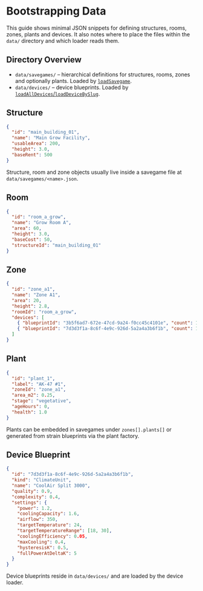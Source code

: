 # Bootstrapping Data

This guide shows minimal JSON snippets for defining structures, rooms, zones, plants and devices.
It also notes where to place the files within the `data/` directory and which loader reads them.

## Directory Overview

- `data/savegames/` – hierarchical definitions for structures, rooms, zones and optionally plants.
  Loaded by [`loadSavegame`](../../src/server/services/savegameLoader.js).
- `data/devices/` – device blueprints. Loaded by [`loadAllDevices`/`loadDeviceBySlug`](../../src/engine/loaders/deviceLoader.js).

## Structure

```json
{
  "id": "main_building_01",
  "name": "Main Grow Facility",
  "usableArea": 200,
  "height": 3.0,
  "baseRent": 500
}
```

Structure, room and zone objects usually live inside a savegame file at `data/savegames/<name>.json`.

## Room

```json
{
  "id": "room_a_grow",
  "name": "Grow Room A",
  "area": 60,
  "height": 3.0,
  "baseCost": 50,
  "structureId": "main_building_01"
}
```

## Zone

```json
{
  "id": "zone_a1",
  "name": "Zone A1",
  "area": 20,
  "height": 2.8,
  "roomId": "room_a_grow",
  "devices": [
    { "blueprintId": "3b5f6ad7-672e-47cd-9a24-f0cc45c4101e", "count": 16 },
    { "blueprintId": "7d3d3f1a-8c6f-4e9c-926d-5a2a4a3b6f1b", "count": 1 }
  ]
}
```

## Plant

```json
{
  "id": "plant_1",
  "label": "AK-47 #1",
  "zoneId": "zone_a1",
  "area_m2": 0.25,
  "stage": "vegetative",
  "ageHours": 0,
  "health": 1.0
}
```

Plants can be embedded in savegames under `zones[].plants[]` or generated from strain blueprints via the plant factory.

## Device Blueprint

```json
{
  "id": "7d3d3f1a-8c6f-4e9c-926d-5a2a4a3b6f1b",
  "kind": "ClimateUnit",
  "name": "CoolAir Split 3000",
  "quality": 0.9,
  "complexity": 0.4,
  "settings": {
    "power": 1.2,
    "coolingCapacity": 1.6,
    "airflow": 350,
    "targetTemperature": 24,
    "targetTemperatureRange": [18, 30],
    "coolingEfficiency": 0.05,
    "maxCooling": 0.4,
    "hysteresisK": 0.5,
    "fullPowerAtDeltaK": 5
  }
}
```

Device blueprints reside in `data/devices/` and are loaded by the device loader.
